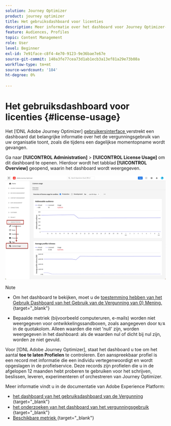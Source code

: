 ```yaml
---
solution: Journey Optimizer
product: journey optimizer
title: Het gebruiksdashboard voor licenties
description: Meer informatie over het dashboard voor Journey Optimizer-licentiegebruik
feature: Audiences, Profiles
topic: Content Management
role: User
level: Beginner
exl-id: 7e91face-c8f4-4e70-9123-9e36bae7e67e
source-git-commit: 140a3fe77cea73d1ab1ecb3a13ef81a29e73b08a
workflow-type: tm+mt
source-wordcount: '184'
ht-degree: 0%

---
```


# Het gebruiksdashboard voor licenties {#license-usage}

Het [!DNL Adobe Journey Optimizer] [ gebruikersinterface ](../start/user-interface.md) verstrekt een dashboard dat belangrijke informatie over het de vergunningsgebruik van uw organisatie toont, zoals die tijdens een dagelijkse momentopname wordt gevangen.

Ga naar **[!UICONTROL Administration]** > **[!UICONTROL License Usage]** om dit dashboard te openen. Hierdoor wordt het tabblad **[!UICONTROL Overview]** geopend, waarin het dashboard wordt weergegeven.

![ het dashboard van het gebruiksdashboard van de Vergunning ](assets/license-usage-dashboard.png)

>[!NOTE]
>
>* Om het dashboard te bekijken, moet u de [ toestemming hebben van het Gebruik Dashboard van het Gebruik van de Vergunning van 0} Mening.](https://experienceleague.adobe.com/docs/experience-platform/dashboards/permissions.html#available-permissions){target="_blank"}
>
>* Bepaalde metriek (bijvoorbeeld computeruren, e-mails) worden niet weergegeven voor ontwikkelingssandboxen, zoals aangegeven door `N/A` in de quotakolom. Alleen waarden die niet &#39;null&#39; zijn, worden weergegeven in het dashboard: als de waarden nul of dicht bij nul zijn, worden ze niet gevuld.


Voor [!DNL Adobe Journey Optimizer], staat het dashboard u toe om het aantal **toe te laten Profielen** te controleren. Een aanspreekbaar profiel is een record met informatie die een individu vertegenwoordigt en wordt opgeslagen in de profielservice. Deze records zijn profielen die u in de afgelopen 12 maanden hebt proberen te gebruiken voor het schrijven, beslissen, leveren, experimenteren of orchestreren van Journey Optimizer.

Meer informatie vindt u in de documentatie van Adobe Experience Platform:

* [ het dashboard van het gebruiksdashboard van de Vergunning ](https://experienceleague.adobe.com/docs/experience-platform/dashboards/guides/license-usage.html){target="_blank"}
* [ het onderzoeken van het dashboard van het vergunningsgebruik ](https://experienceleague.adobe.com/docs/experience-platform/dashboards/guides/license-usage.html#exploring-the-license-usage-dashboard){target="_blank"}
* [ Beschikbare metriek ](https://experienceleague.adobe.com/docs/experience-platform/dashboards/guides/license-usage.html#available-metrics){target="_blank"}
